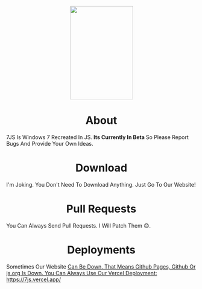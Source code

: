 <p><img style="display: block; margin-left: auto; margin-right: auto;" src="https://drive.google.com/uc?export=download&amp;id=1G6ozDQysZmCPcPSkURM8c7R64t7411e6" alt="" width="167" height="248" /></p>
<h1 style="text-align: center;">About</h1>
<p>7JS Is Windows 7 Recreated In JS. <strong>Its Currently In Beta&nbsp;</strong>So Please Report Bugs And Provide Your Own Ideas.</p>
<h1 style="text-align: center;"><strong>Download</strong></h1>
<p>I'm Joking. You Don't Need To Download Anything. Just Go To Our Website!</p>
<h1 style="text-align: center;">Pull Requests</h1>
<p>You Can Always Send Pull Requests. I Will Patch Them 😊.</p>
<h1 style="text-align: center;">Deployments</h1>
<p>Sometimes Our Website <a href="https://7.js.org/>"https://7.js.org/</a> Can Be Down. That Means Github Pages, Github Or js.org Is Down. You Can Always Use Our Vercel Deployment: <a href="https://7js.vercel.app/">https://7js.vercel.app/</a></p>
